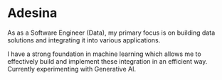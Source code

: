 # Adesina
As as a Software Engineer (Data), my primary focus is on building data solutions and integrating it into various applications. 

I have a strong foundation in machine learning which allows me to effectively build and implement these integration in an efficient way. Currently experimenting with Generative AI.

